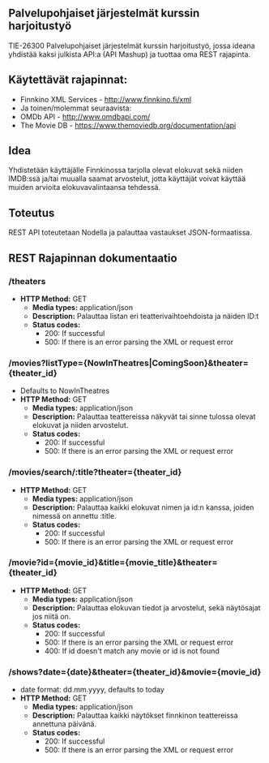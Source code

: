 Palvelupohjaiset järjestelmät kurssin harjoitustyö
------------------

TIE-26300 Palvelupohjaiset järjestelmät kurssin harjoitustyö, jossa ideana yhdistää kaksi julkista API:a (API Mashup) ja tuottaa oma REST rajapinta.

## Käytettävät rajapinnat:
* Finnkino XML Services - http://www.finnkino.fi/xml
* Ja toinen/molemmat seuraavista:
* OMDb API - http://www.omdbapi.com/
* The Movie DB - https://www.themoviedb.org/documentation/api

## Idea
Yhdistetään käyttäjälle Finnkinossa tarjolla olevat elokuvat sekä niiden IMDB:ssä ja/tai muualla saamat arvostelut, jotta käyttäjät voivat käyttää muiden arvioita elokuvavalintaansa tehdessä.

## Toteutus
REST API toteutetaan Nodella ja palauttaa vastaukset JSON-formaatissa.

## REST Rajapinnan dokumentaatio

### /theaters
  * **HTTP Method:** GET
    * **Media types:** application/json
    * **Description:** Palauttaa listan eri teatterivaihtoehdoista ja näiden ID:t
    * **Status codes:**
      * 200: If successful
      * 500: If there is an error parsing the XML or request error

### /movies?listType={NowInTheatres|ComingSoon}&theater={theater_id}
  * Defaults to NowInTheatres
  * **HTTP Method:** GET
    * **Media types:** application/json
    * **Description:** Palauttaa teattereissa näkyvät tai sinne tulossa olevat elokuvat ja niiden arvostelut.
    * **Status codes:**
      * 200: If successful
      * 500: If there is an error parsing the XML or request error

### /movies/search/:title?theater={theater_id}
  * **HTTP Method:** GET
    * **Media types:** application/json
    * **Description:** Palauttaa kaikki elokuvat nimen ja id:n kanssa, joiden nimessä on annettu :title.
    * **Status codes:**
      * 200: If successful
      * 500: If there is an error parsing the XML or request error

### /movie?id={movie_id}&title={movie_title}&theater={theater_id}
  * **HTTP Method:** GET
    * **Media types:** application/json
    * **Description:** Palauttaa elokuvan tiedot ja arvostelut, sekä näytösajat jos niitä on.
    * **Status codes:**
      * 200: If successful
      * 500: If there is an error parsing the XML or request error
      * 400: If id doesn't match any movie or id is not found

### /shows?date={date}&theater={theater_id}&movie={movie_id}
  * date format: dd.mm.yyyy, defaults to today
  * **HTTP Method:** GET
    * **Media types:** application/json
    * **Description:** Palauttaa kaikki näytökset finnkinon teattereissa annettuna päivänä.
    * **Status codes:**
      * 200: If successful
      * 500: If there is an error parsing the XML or request error
